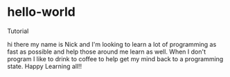 # hello-world
Tutorial

hi there my name is Nick and I'm looking to learn a lot of programming as fast as possible and help those around me learn as well. When I don't program I like to drink to coffee to help get my mind back to a programming state. Happy Learning all!!
